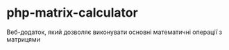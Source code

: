 # php-matrix-calculator
Веб-додаток, який дозволяє виконувати основні математичні операції з матрицями
